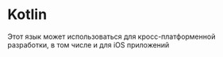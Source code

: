 # Kotlin

Этот язык может использоваться для кросс-платформенной разработки, в том числе и для iOS приложений
